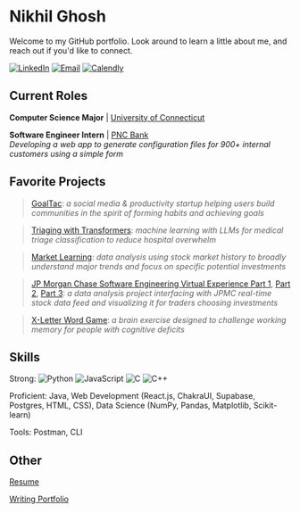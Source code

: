 # Nikhil Ghosh

Welcome to my GitHub portfolio. Look around to learn a little about me, and reach out if you'd like to connect.

[![LinkedIn](https://img.shields.io/badge/LinkedIn-blue?style=for-the-badge&logo=linkedin&logoColor=white)](https://www.linkedin.com/in/n-ghosh)
[![Email](https://img.shields.io/badge/Email-red?style=for-the-badge&logo=gmail&logoColor=white)](mailto:ng.nikhilghosh@gmail.com)
[![Calendly](https://img.shields.io/badge/Schedule_a_Call-blue?style=for-the-badge&logo=calendar)](https://calendly.com/n-ghosh)

## Current Roles

**Computer Science Major** | [University of Connecticut](https://uconn.edu) 

**Software Engineer Intern** | [PNC Bank](https://www.pnc.com/en/) \
*Developing a web app to generate configuration files for 900+ internal customers using a simple form*

## Favorite Projects

> [GoalTac](goaltac.net): _a social media & productivity startup helping users build communities in the spirit of forming habits and achieving goals_

> [Triaging with Transformers](https://github.com/n-ghosh/Chieftains-of-the-Northwind): _machine learning with LLMs for medical triage classification to reduce hospital overwhelm_

> [Market Learning](https://github.com/n-ghosh/Market-Learning): _data analysis using stock market history to broadly understand major trends and focus on specific potential investments_

> [JP Morgan Chase Software Engineering Virtual Experience Part 1](https://github.com/n-ghosh/jpmc-task-1), [Part 2](https://github.com/n-ghosh/jpmc-task-2), [Part 3](https://github.com/n-ghosh/jpmc-task-3): _a data analysis project interfacing with JPMC real-time stock data feed and visualizing it for traders choosing investments_

> [X-Letter Word Game](https://github.com/n-ghosh/X-letter-Word-Game): _a brain exercise designed to challenge working memory for people with cognitive deficits_

## Skills

Strong:
![Python](https://img.shields.io/badge/Python-blue?style=for-the-badge&logo=python&logoColor=white) 
![JavaScript](https://img.shields.io/badge/JavaScript-yellow?style=for-the-badge&logo=javascript&logoColor=white)
![C](https://img.shields.io/badge/C-blue?style=for-the-badge&logo=c&logoColor=white)
![C++](https://img.shields.io/badge/C++-blue?style=for-the-badge&logo=c%2B%2B&logoColor=white)

Proficient: Java, Web Development (React.js, ChakraUI, Supabase, Postgres, HTML, CSS), Data Science (NumPy, Pandas, Matplotlib, Scikit-learn)

Tools: Postman, CLI

## Other

[Resume](https://drive.google.com/drive/folders/1Jfv9Iw-zI_-Kvru3bOwYmwdqdOgwBBKj?usp=share_link)

[Writing Portfolio](https://nghosh04.wixsite.com/nikhil-ghosh)
